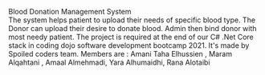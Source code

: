 Blood Donation Management System  
The system helps patient to upload their needs of specific blood type. 
The Donor can upload their desire to donate blood.
Admin then bind donor with most needy patient. 
The project is required at the end of our C# .Net Core stack in coding dojo software development bootcamp 2021. 
It's made by Spoiled coders team. Members are : Amani Taha Elhussien , Maram Alqahtani , Amaal Almehmadi, Yara Alhumaidhi, Rana Alotaibi
